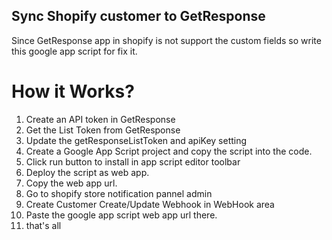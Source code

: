 ## Sync Shopify customer to GetResponse

Since GetResponse app in shopify is not support the custom fields so write this google app script for fix it.

# How it Works? 
1. Create an API token in GetResponse 
2. Get the List Token from GetResponse
3. Update the getResponseListToken and apiKey setting 
4. Create a Google App Script project and copy the script into the code.
5. Click run button to install in app script editor toolbar
6. Deploy the script as web app. 
7. Copy the web app url. 
8. Go to shopify store notification pannel admin
9. Create Customer Create/Update Webhook in WebHook area
10. Paste the google app script web app url there.
11. that's all
